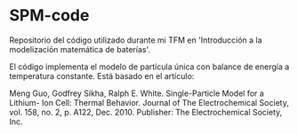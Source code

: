 # SPM-code
Repositorio del código utilizado durante mi TFM en 'Introducción a la modelización matemática de baterías'.

El código implementa el modelo de partícula única con balance de energía a temperatura constante. Está basado 
en el artículo:

Meng Guo, Godfrey Sikha, Ralph E. White. Single-Particle Model for a Lithium-
Ion Cell: Thermal Behavior. Journal of The Electrochemical Society, vol. 158, no.
2, p. A122, Dec. 2010. Publisher: The Electrochemical Society, Inc.

